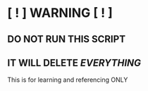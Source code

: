 # [ ! ] WARNING [ ! ] 

## DO NOT RUN THIS SCRIPT

## IT WILL DELETE *EVERYTHING*

This is for learning and referencing ONLY

